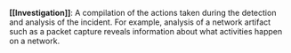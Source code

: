 **[[Investigation]]**: A compilation of the actions taken during the detection and analysis of the incident. For example, analysis of a network artifact such as a packet capture reveals information about what activities happen on a network.